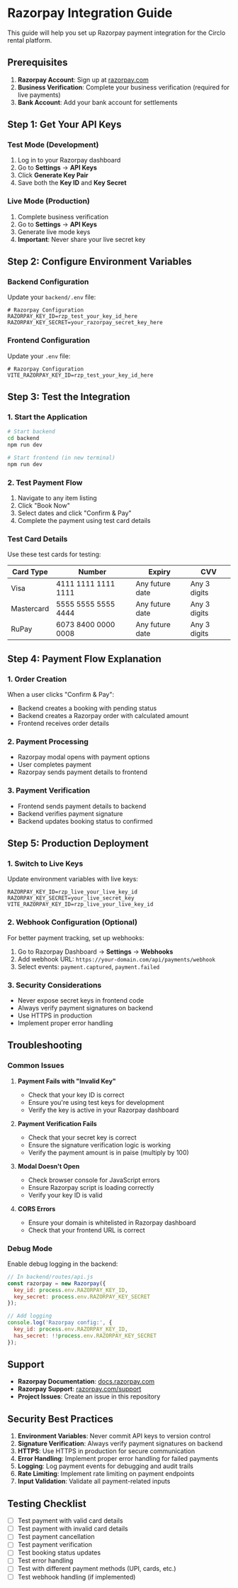 # Razorpay Integration Guide

This guide will help you set up Razorpay payment integration for the Circlo rental platform.

## Prerequisites

1. **Razorpay Account**: Sign up at [razorpay.com](https://razorpay.com)
2. **Business Verification**: Complete your business verification (required for live payments)
3. **Bank Account**: Add your bank account for settlements

## Step 1: Get Your API Keys

### Test Mode (Development)
1. Log in to your Razorpay dashboard
2. Go to **Settings** → **API Keys**
3. Click **Generate Key Pair**
4. Save both the **Key ID** and **Key Secret**

### Live Mode (Production)
1. Complete business verification
2. Go to **Settings** → **API Keys**
3. Generate live mode keys
4. **Important**: Never share your live secret key

## Step 2: Configure Environment Variables

### Backend Configuration
Update your `backend/.env` file:

```env
# Razorpay Configuration
RAZORPAY_KEY_ID=rzp_test_your_key_id_here
RAZORPAY_KEY_SECRET=your_razorpay_secret_key_here
```

### Frontend Configuration
Update your `.env` file:

```env
# Razorpay Configuration
VITE_RAZORPAY_KEY_ID=rzp_test_your_key_id_here
```

## Step 3: Test the Integration

### 1. Start the Application
```bash
# Start backend
cd backend
npm run dev

# Start frontend (in new terminal)
npm run dev
```

### 2. Test Payment Flow
1. Navigate to any item listing
2. Click "Book Now"
3. Select dates and click "Confirm & Pay"
4. Complete the payment using test card details

### Test Card Details
Use these test cards for testing:

| Card Type | Number | Expiry | CVV |
|-----------|--------|--------|-----|
| Visa | 4111 1111 1111 1111 | Any future date | Any 3 digits |
| Mastercard | 5555 5555 5555 4444 | Any future date | Any 3 digits |
| RuPay | 6073 8400 0000 0008 | Any future date | Any 3 digits |

## Step 4: Payment Flow Explanation

### 1. Order Creation
When a user clicks "Confirm & Pay":
- Backend creates a booking with pending status
- Backend creates a Razorpay order with calculated amount
- Frontend receives order details

### 2. Payment Processing
- Razorpay modal opens with payment options
- User completes payment
- Razorpay sends payment details to frontend

### 3. Payment Verification
- Frontend sends payment details to backend
- Backend verifies payment signature
- Backend updates booking status to confirmed

## Step 5: Production Deployment

### 1. Switch to Live Keys
Update environment variables with live keys:
```env
RAZORPAY_KEY_ID=rzp_live_your_live_key_id
RAZORPAY_KEY_SECRET=your_live_secret_key
VITE_RAZORPAY_KEY_ID=rzp_live_your_live_key_id
```

### 2. Webhook Configuration (Optional)
For better payment tracking, set up webhooks:

1. Go to Razorpay Dashboard → **Settings** → **Webhooks**
2. Add webhook URL: `https://your-domain.com/api/payments/webhook`
3. Select events: `payment.captured`, `payment.failed`

### 3. Security Considerations
- Never expose secret keys in frontend code
- Always verify payment signatures on backend
- Use HTTPS in production
- Implement proper error handling

## Troubleshooting

### Common Issues

1. **Payment Fails with "Invalid Key"**
   - Check that your key ID is correct
   - Ensure you're using test keys for development
   - Verify the key is active in your Razorpay dashboard

2. **Payment Verification Fails**
   - Check that your secret key is correct
   - Ensure the signature verification logic is working
   - Verify the payment amount is in paise (multiply by 100)

3. **Modal Doesn't Open**
   - Check browser console for JavaScript errors
   - Ensure Razorpay script is loading correctly
   - Verify your key ID is valid

4. **CORS Errors**
   - Ensure your domain is whitelisted in Razorpay dashboard
   - Check that your frontend URL is correct

### Debug Mode
Enable debug logging in the backend:

```javascript
// In backend/routes/api.js
const razorpay = new Razorpay({
  key_id: process.env.RAZORPAY_KEY_ID,
  key_secret: process.env.RAZORPAY_KEY_SECRET
});

// Add logging
console.log('Razorpay config:', {
  key_id: process.env.RAZORPAY_KEY_ID,
  has_secret: !!process.env.RAZORPAY_KEY_SECRET
});
```

## Support

- **Razorpay Documentation**: [docs.razorpay.com](https://docs.razorpay.com)
- **Razorpay Support**: [razorpay.com/support](https://razorpay.com/support)
- **Project Issues**: Create an issue in this repository

## Security Best Practices

1. **Environment Variables**: Never commit API keys to version control
2. **Signature Verification**: Always verify payment signatures on backend
3. **HTTPS**: Use HTTPS in production for secure communication
4. **Error Handling**: Implement proper error handling for failed payments
5. **Logging**: Log payment events for debugging and audit trails
6. **Rate Limiting**: Implement rate limiting on payment endpoints
7. **Input Validation**: Validate all payment-related inputs

## Testing Checklist

- [ ] Test payment with valid card details
- [ ] Test payment with invalid card details
- [ ] Test payment cancellation
- [ ] Test payment verification
- [ ] Test booking status updates
- [ ] Test error handling
- [ ] Test with different payment methods (UPI, cards, etc.)
- [ ] Test webhook handling (if implemented) 